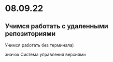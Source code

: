 # 08.09.22

## Учимся работать с удаленными репозиториями

Учимся работать без терминала)

значок Система управления версиями